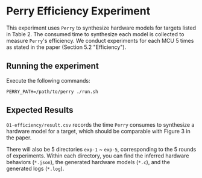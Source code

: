 # Perry Efficiency Experiment
This experiment uses `Perry` to synthesize hardware models for targets listed in Table 2. The consumed time to synthesize each model is collected to measure `Perry`'s efficiency. We conduct experiments for each MCU 5 times as stated in the paper (Section 5.2 "Efficiency").

## Running the experiment
Execute the following commands:
```shell
PERRY_PATH=/path/to/perry ./run.sh
```

## Expected Results
`01-efficiency/result.csv` records the time `Perry` consumes to synthesize a hardware model for a target, which should be comparable with Figure 3 in the paper.

There will also be 5 directories `exp-1` ~ `exp-5`, corresponding to the 5 rounds of experiments. Within each directory, you can find the inferred hardware behaviors (`*.json`), the generated hardware models (`*.c`), and the generated logs (`*.log`).